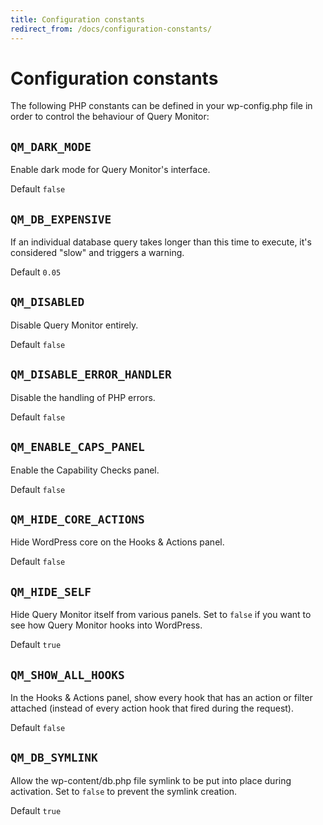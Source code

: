 ```yaml
---
title: Configuration constants
redirect_from: /docs/configuration-constants/
---
```


# Configuration constants

The following PHP constants can be defined in your wp-config.php file in order to control the behaviour of Query Monitor:

## `QM_DARK_MODE`

Enable dark mode for Query Monitor's interface.

Default `false`

## `QM_DB_EXPENSIVE`

If an individual database query takes longer than this time to execute, it's considered "slow" and triggers a warning.

Default `0.05`

## `QM_DISABLED`

Disable Query Monitor entirely.

Default `false`

## `QM_DISABLE_ERROR_HANDLER`

Disable the handling of PHP errors.

Default `false`

## `QM_ENABLE_CAPS_PANEL`

Enable the Capability Checks panel.

Default `false`

## `QM_HIDE_CORE_ACTIONS`

Hide WordPress core on the Hooks & Actions panel.

Default `false`

## `QM_HIDE_SELF`

Hide Query Monitor itself from various panels. Set to `false` if you want to see how Query Monitor hooks into WordPress.

Default `true`

## `QM_SHOW_ALL_HOOKS`

In the Hooks & Actions panel, show every hook that has an action or filter attached (instead of every action hook that fired during the request).

Default `false`

## `QM_DB_SYMLINK`

Allow the wp-content/db.php file symlink to be put into place during activation. Set to `false` to prevent the symlink creation.

Default `true`
